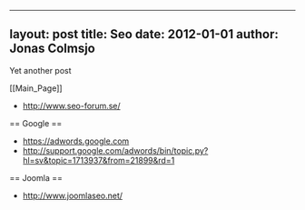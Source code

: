 
---
layout: post
title: Seo
date: 2012-01-01
author: Jonas Colmsjo
---

Yet another post





[[Main_Page]]



* http://www.seo-forum.se/



== Google ==

* https://adwords.google.com
* http://support.google.com/adwords/bin/topic.py?hl=sv&topic=1713937&from=21899&rd=1


== Joomla ==

* http://www.joomlaseo.net/
